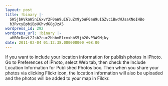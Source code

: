 ```yaml
---
layout: post
title: !binary |-
  SW5jbHVkaW5nIGxvY2F0aW9uIGluZm9ybWF0aW9uIGZvciBwdWJsaXNoIHBo
  b3RvcyBpbiBpUGhvdG8gJzA5
wordpress_id: 292
wordpress_url: !binary |-
  aHR0cDovL2Jsb2cuc2hhbmRlcmxhbS5jb20vP3A9Mjky
date: 2011-02-04 01:12:38.000000000 +08:00
---
```

<p>
If you want to include your location information for publish photos in iPhoto. Go to Preferences of iPhoto, select Web tab, then check the Include Location Information for Published Photos box. Then when you share your photos via clicking Flickr icon, the location information will also be uploaded and the photos will be added to your map in Filckr.
</p>
